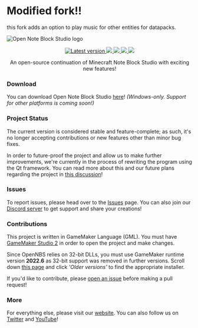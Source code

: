 # Modified fork!!
this fork adds an option to play music for other entities for datapacks.

![Open Note Block Studio logo](https://i.imgur.com/AMd0NBh.png)

<p align="center">
  <a href="https://github.com/OpenNBS/OpenNoteBlockStudio/releases/latest">
    <img src="https://img.shields.io/github/v/release/OpenNBS/OpenNoteBlockStudio?label=latest" alt="Latest version">
  </a>
  <a href="https://github.com/OpenNBS/OpenNoteBlockStudio/releases/latest">
    <img src="https://img.shields.io/github/downloads/OpenNBS/OpenNoteBlockStudio/total">
  </a>
  <a href="https://github.com/OpenNBS/OpenNoteBlockStudio/stargazers">
    <img src="https://img.shields.io/github/stars/OpenNBS/OpenNoteBlockStudio?style=social">
  </a>
  <a href="https://discord.gg/w35BqQp">
    <img src="https://img.shields.io/discord/608692895179997252?label=discord&logo=discord&logoColor=white&color=7289DA">
  </a>
  <a href="https://github.com/OpenNBS/OpenNoteBlockStudio/blob/master/LICENSE">
    <img src="https://img.shields.io/github/license/OpenNBS/OpenNoteBlockStudio">
  </a>
</p>
<p align="center">
An open-source continuation of Minecraft Note Block Studio with exciting new features!
</p>

### Download
You can download Open Note Block Studio [here](https://github.com/OpenNBS/OpenNoteBlockStudio/releases/latest)! _(Windows-only. Support for other platforms is coming soon!)_

### Project Status
The current version is considered stable and feature-complete; as such, it's no longer accepting contributions or new features other than minor bug fixes.

In order to future-proof the project and allow us to make further improvements, we're currently in the process of rewriting the program using the Qt framework. You can read more about this and our future plans regarding the project in [this discussion](https://github.com/OpenNBS/OpenNoteBlockStudio/discussions/426)!

### Issues
To report issues, please head over to the [Issues](https://github.com/OpenNBS/OpenNoteBlockStudio/issues) page.
You can also join our [Discord server](https://discord.gg/w35BqQp) to get support and share your creations!

### Contributions
This project is written in GameMaker Language (GML). You must have [GameMaker Studio 2](https://gamemaker.io/) in order to open the project and make changes.

Since OpenNBS relies on 32-bit DLLs, you must use GameMaker runtime version **2022.6** as 32-bit support was removed in further versions. Scroll down [this page](https://gms.yoyogames.com/ReleaseNotes.html) and click _'Older versions'_ to find the appropriate installer.

If you'd like to contribute, please [open an issue](https://github.com/OpenNBS/OpenNoteBlockStudio/issues/new/choose) before making a pull request!

### More
For everything else, please visit our [website](https://opennbs.org/). You can also follow us on [Twitter](https://twitter.com/OpenNBS) and [YouTube](https://youtube.com/@OpenNBS)!
